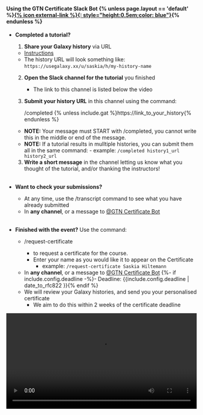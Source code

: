 #### Using the GTN Certificate Slack Bot {% unless page.layout == 'default' %}<a href="{% link certbot.md %}">{% icon external-link %}{: style="height:0.5em;color: blue"}</a>{% endunless %}


- **Completed a tutorial?**
  1. **Share your Galaxy history** via URL
    - [Instructions](https://training.galaxyproject.org/training-material/faqs/galaxy/histories_sharing.html)
    - The history URL will look something like: `https://usegalaxy.xx/u/saskia/h/my-history-name`
  2. **Open the Slack channel for the tutorial** you finished
     - The link to this channel is listed below the video
  2. **Submit your history URL** in this channel using the command:

     /completed {% unless include.gat %}https://link_to_your_history{% endunless %}

    - **NOTE:** Your message must START with /completed, you cannot write this in the middle or end of the message.
    - **NOTE:** If a tutorial results in mulltiple histories, you can submit them all in the same command:
          - example: `/completed history1_url history2_url`
  3. **Write a short message** in the channel letting us know what you thought of the tutorial, and/or thanking the instructors!
<br><br>
- **Want to check your submissions?**
  - At any time, use the /transcript command to see what you have already submitted
  - In **any channel**, or a message to [@GTN Certificate Bot](https://gtnsmrgsbord.slack.com/app_redirect?channel=U02EWBWKWKT)
<br><br>
- **Finished with the event?** Use the command:
  - /request-certificate <Your Full Name>
    - to request a certificate for the course.
    - Enter your name as you would like it to appear on the Certificate
        - example: `/request-certificate Saskia Hiltemann`
  - In **any channel**, or a message to [@GTN Certificate Bot](https://gtnsmrgsbord.slack.com/app_redirect?channel=U02EWBWKWKT)
  {%- if include.config.deadline -%}- Deadline: {{include.config.deadline | date_to_rfc822 }}{% endif %}
  - We will review your Galaxy histories, and send you your personalised certificate
    - We aim to do this within 2 weeks of the certificate deadline

<video controls width="100%">
    <source src="{% link assets/images/certbot.mp4 %}"
            type="video/mp4">
    Sorry, your browser doesn't support embedded videos.
</video>
